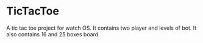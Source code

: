 # TicTacToe
A tic tac toe project for watch OS. It contains two player and  levels of bot. It also contains 16 and 25 boxes board.
